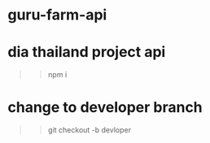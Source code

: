# guru-farm-api
# dia thailand project api
>>npm i 
# change to developer branch
>>git checkout -b devloper
